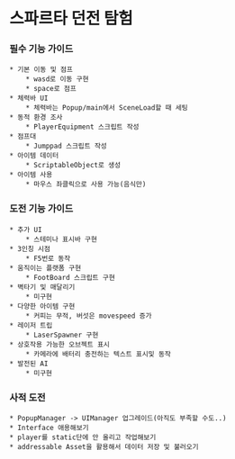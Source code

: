 # 스파르타 던전 탐험

### 필수 기능 가이드
    * 기본 이동 및 점프
        * wasd로 이동 구현
        * space로 점프
    * 체력바 UI
        * 체력바는 Popup/main에서 SceneLoad할 때 세팅
    * 동적 환경 조사
        * PlayerEquipment 스크립트 작성
    * 점프대
        * Jumppad 스크립트 작성
    * 아이템 데이터
        * ScriptableObject로 생성
    * 아이템 사용
        * 마우스 좌클릭으로 사용 가능(음식만)

### 도전 기능 가이드
    * 추가 UI
        * 스테미나 표시바 구현
    * 3인칭 시점
        * F5번로 동작
    * 움직이는 플랫폼 구현
        * FootBoard 스크립트 구현
    * 벽타기 및 매달리기
        * 미구현
    * 다양한 아이템 구현
        * 커피는 무적, 버섯은 movespeed 증가
    * 레이저 트립
        * LaserSpawner 구현
    * 상호작용 가능한 오브젝트 표시
        * 카메라에 배터리 충전하는 텍스트 표시및 동작
    * 발전된 AI
        * 미구현

### 사적 도전
    * PopupManager -> UIManager 업그레이드(아직도 부족할 수도..)
    * Interface 애용해보기
    * player를 static단에 안 올리고 작업해보기
    * addressable Asset을 활용해서 데이터 저장 및 불러오기